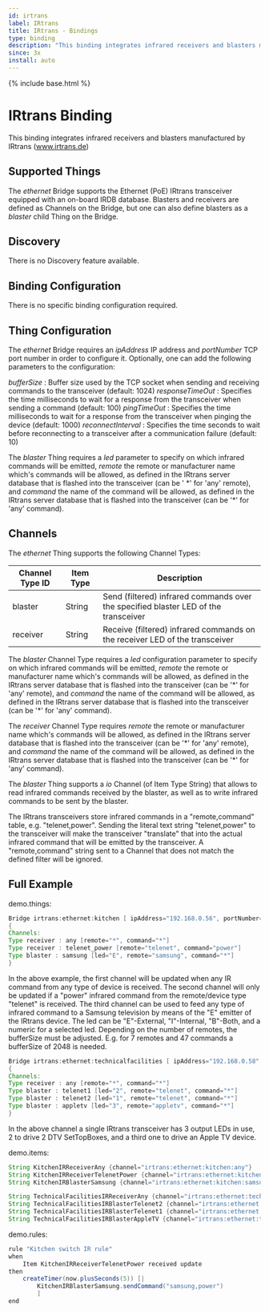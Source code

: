 ```yaml
---
id: irtrans
label: IRtrans
title: IRtrans - Bindings
type: binding
description: "This binding integrates infrared receivers and blasters manufactured by IRtrans (www.irtrans.de)"
since: 3x
install: auto
---
```


<!-- Attention authors: Do not edit directly. Please add your changes to the appropriate source repository -->

{% include base.html %}

# IRtrans Binding

This binding integrates infrared receivers and blasters manufactured by IRtrans (www.irtrans.de)

## Supported Things

The _ethernet_ Bridge supports the Ethernet (PoE) IRtrans transceiver equipped with an on-board IRDB database. Blasters and receivers are defined as Channels on the Bridge, but one can also define blasters as a _blaster_ child Thing on the Bridge.

## Discovery

There is no Discovery feature available.

## Binding Configuration

There is no specific binding configuration required.

## Thing Configuration

The _ethernet_ Bridge requires an _ipAddress_ IP address and _portNumber_ TCP port number in order to configure it. Optionally, one can add the following parameters to the configuration:

_bufferSize_ : Buffer size used by the TCP socket when sending and receiving commands to the transceiver (default: 1024)
_responseTimeOut_ : Specifies the time milliseconds to wait for a response from the transceiver when sending a command (default: 100)
_pingTimeOut_ : Specifies the time milliseconds to wait for a response from the transceiver when pinging the device (default: 1000)
_reconnectInterval_ : Specifies the time seconds to wait before reconnecting to a transceiver after a communication failure (default: 10)

The _blaster_ Thing requires a _led_ parameter to specify on which infrared commands will be emitted, _remote_ the remote or manufacturer name which's commands will be allowed, as defined in the IRtrans server database that is flashed into the transceiver (can be ' \*' for 'any' remote), and _command_ the name of the command will be allowed, as defined in the IRtrans server database that is flashed into the transceiver (can be '*' for 'any' command).

## Channels

The _ethernet_ Thing supports the following Channel Types:

| Channel Type ID | Item Type | Description                                                                         |
|-----------------|-----------|-------------------------------------------------------------------------------------|
| blaster         | String    | Send (filtered) infrared commands over the specified blaster LED of the transceiver |
| receiver        | String    | Receive (filtered) infrared commands on the receiver LED of the transceiver         |

The _blaster_ Channel Type requires a _led_ configuration parameter to specify on which infrared commands will be emitted, _remote_ the remote or manufacturer name which's commands will be allowed, as defined in the IRtrans server database that is flashed into the transceiver (can be '\*' for 'any' remote), and _command_ the name of the command will be allowed, as defined in the IRtrans server database that is flashed into the transceiver (can be '*' for 'any' command).

The _receiver_ Channel Type requires _remote_ the remote or manufacturer name which's commands will be allowed, as defined in the IRtrans server database that is flashed into the transceiver (can be '\*' for 'any' remote), and _command_ the name of the command will be allowed, as defined in the IRtrans server database that is flashed into the transceiver (can be '*' for 'any' command).

The _blaster_ Thing supports a _io_ Channel (of Item Type String) that allows to read infrared commands received by the blaster, as well as to write infrared commands to be sent by the blaster.

The IRtrans transceivers store infrared commands in a "remote,command" table, e.g. "telenet,power". Sending the literal text string "telenet,power" to the transceiver will make the transceiver "translate" that into the actual infrared command that will be emitted by the transceiver.  A "remote,command" string sent to a Channel that does not match the defined filter will be ignored.

## Full Example

demo.things:

```java
Bridge irtrans:ethernet:kitchen [ ipAddress="192.168.0.56", portNumber=21000, bufferSize=1024, responseTimeOut=100, pingTimeOut=2000, reconnectInterval=10 ]
{
Channels:
Type receiver : any [remote="*", command="*"]
Type receiver : telenet_power [remote="telenet", command="power"]
Type blaster : samsung [led="E", remote="samsung", command="*"]
}
```

In the above example, the first channel will be updated when any IR command from any type of device is received. The second channel will only be updated if a "power" infrared command from the remote/device type "telenet" is received. The third channel can be used to feed any type of infrared command to a Samsung television by means of the "E" emitter of the IRtrans device.
The led can be "E"-External, "I"-Internal, "B"-Both, and a numeric for a selected led.
Depending on the number of remotes, the bufferSize must be adjusted. E.g. for 7 remotes and 47 commands a bufferSize of 2048 is needed.

```java
Bridge irtrans:ethernet:technicalfacilities [ ipAddress="192.168.0.58", portNumber=21000, bufferSize=1024, responseTimeOut=100, pingTimeOut=2000, reconnectInterval=10 ]
{
Channels:
Type receiver : any [remote="*", command="*"]
Type blaster : telenet1 [led="2", remote="telenet", command="*"]
Type blaster : telenet2 [led="1", remote="telenet", command="*"]
Type blaster : appletv [led="3", remote="appletv", command="*"]
}
```

In the above channel a single IRtrans transceiver has 3 output LEDs in use, 2 to drive 2 DTV SetTopBoxes, and a third one to drive an Apple TV device.

demo.items:

```java
String KitchenIRReceiverAny {channel="irtrans:ethernet:kitchen:any"}
String KitchenIRReceiverTelenetPower {channel="irtrans:ethernet:kitchen:telenet_power"}
String KitchenIRBlasterSamsung {channel="irtrans:ethernet:kitchen:samsung"}

String TechnicalFacilitiesIRReceiverAny {channel="irtrans:ethernet:technicalfacilities:any"}
String TechnicalFacilitiesIRBlasterTelenet2 {channel="irtrans:ethernet:technicalfacilities:telenet2"}
String TechnicalFacilitiesIRBlasterTelenet1 {channel="irtrans:ethernet:technicalfacilities:telenet1"}
String TechnicalFacilitiesIRBlasterAppleTV {channel="irtrans:ethernet:technicalfacilities:appletv"}
```

demo.rules:

```java
rule "Kitchen switch IR rule"
when
    Item KitchenIRReceiverTelenetPower received update 
then
    createTimer(now.plusSeconds(5)) [|
        KitchenIRBlasterSamsung.sendCommand("samsung,power")
        ]
end
```
